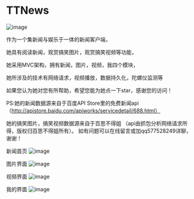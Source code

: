 # TTNews


![image](https://github.com/577528249/TTNews/blob/master/introductionimages/123.gif)


作为一个集新闻与娱乐于一体的新闻客户端，


她具有阅读新闻，观赏搞笑图片，观赏搞笑视频等功能，	


她采用MVC架构，拥有新闻，图片，视频，我四个模块，


她所涉及的技术有网络请求，视频播放，数据持久化，陀螺仪监测等


如果您认为她对您有所帮助，希望您能为她点一下star，感谢您的访问！


PS:她的新闻数据源来自于百度API Store里的免费新闻api
（http://apistore.baidu.com/apiworks/servicedetail/688.html）

她的搞笑图片，搞笑视频数据源来自于百思不得姐
（api由抓包分析网络请求所得，版权归百思不得姐所有）。 
如有问题可以在线留言或加qq577528249详聊，谢谢！


新闻首页
![image](https://github.com/577528249/TTNews/blob/master/introductionimages/IMG_0345.PNG)
















图片界面
![image](https://github.com/577528249/TTNews/blob/master/introductionimages/IMG_0346.PNG)















视频界面
![image](https://github.com/577528249/TTNews/blob/master/introductionimages/IMG_0347.PNG)











我的界面
![image](https://github.com/577528249/TTNews/blob/master/introductionimages/IMG_0349.PNG)
